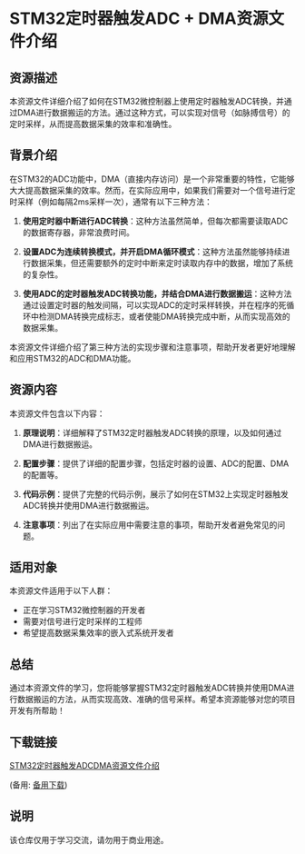 # STM32定时器触发ADC + DMA资源文件介绍

## 资源描述

本资源文件详细介绍了如何在STM32微控制器上使用定时器触发ADC转换，并通过DMA进行数据搬运的方法。通过这种方式，可以实现对信号（如脉搏信号）的定时采样，从而提高数据采集的效率和准确性。

## 背景介绍

在STM32的ADC功能中，DMA（直接内存访问）是一个非常重要的特性，它能够大大提高数据采集的效率。然而，在实际应用中，如果我们需要对一个信号进行定时采样（例如每隔2ms采样一次），通常有以下三种方法：

1. **使用定时器中断进行ADC转换**：这种方法虽然简单，但每次都需要读取ADC的数据寄存器，非常浪费时间。

2. **设置ADC为连续转换模式，并开启DMA循环模式**：这种方法虽然能够持续进行数据采集，但还需要额外的定时中断来定时读取内存中的数据，增加了系统的复杂性。

3. **使用ADC的定时器触发ADC转换功能，并结合DMA进行数据搬运**：这种方法通过设置定时器的触发间隔，可以实现ADC的定时采样转换，并在程序的死循环中检测DMA转换完成标志，或者使能DMA转换完成中断，从而实现高效的数据采集。

本资源文件详细介绍了第三种方法的实现步骤和注意事项，帮助开发者更好地理解和应用STM32的ADC和DMA功能。

## 资源内容

本资源文件包含以下内容：

1. **原理说明**：详细解释了STM32定时器触发ADC转换的原理，以及如何通过DMA进行数据搬运。

2. **配置步骤**：提供了详细的配置步骤，包括定时器的设置、ADC的配置、DMA的配置等。

3. **代码示例**：提供了完整的代码示例，展示了如何在STM32上实现定时器触发ADC转换并使用DMA进行数据搬运。

4. **注意事项**：列出了在实际应用中需要注意的事项，帮助开发者避免常见的问题。

## 适用对象

本资源文件适用于以下人群：

- 正在学习STM32微控制器的开发者
- 需要对信号进行定时采样的工程师
- 希望提高数据采集效率的嵌入式系统开发者

## 总结

通过本资源文件的学习，您将能够掌握STM32定时器触发ADC转换并使用DMA进行数据搬运的方法，从而实现高效、准确的信号采样。希望本资源能够对您的项目开发有所帮助！

## 下载链接
[STM32定时器触发ADCDMA资源文件介绍](https://pan.quark.cn/s/39980e93f868) 

(备用: [备用下载](https://pan.baidu.com/s/1dM7D5gsvKXCNE7Zv_SYUDA?pwd=1234))

## 说明

该仓库仅用于学习交流，请勿用于商业用途。
